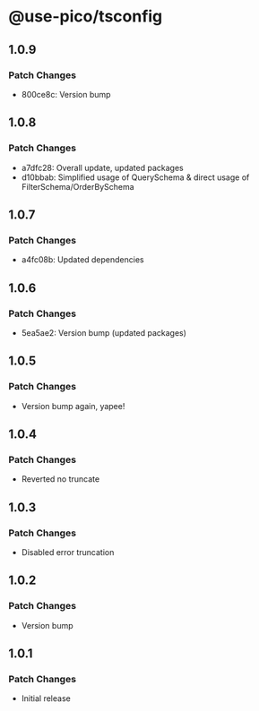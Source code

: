 # @use-pico/tsconfig

## 1.0.9

### Patch Changes

- 800ce8c: Version bump

## 1.0.8

### Patch Changes

- a7dfc28: Overall update, updated packages
- d10bbab: Simplified usage of QuerySchema & direct usage of FilterSchema/OrderBySchema

## 1.0.7

### Patch Changes

- a4fc08b: Updated dependencies

## 1.0.6

### Patch Changes

- 5ea5ae2: Version bump (updated packages)

## 1.0.5

### Patch Changes

- Version bump again, yapee!

## 1.0.4

### Patch Changes

- Reverted no truncate

## 1.0.3

### Patch Changes

- Disabled error truncation

## 1.0.2

### Patch Changes

- Version bump

## 1.0.1

### Patch Changes

- Initial release
